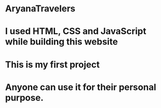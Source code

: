 # AryanaTravelers
# I used HTML, CSS and JavaScript while building this website 
# This is my first project 
# Anyone can use it for their personal purpose.
